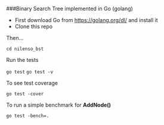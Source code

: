 
###Binary Search Tree implemented in Go (golang)

* First download Go from <https://golang.org/dl/> and install it
* Clone this repo

Then...

`cd nilenso_bst`

Run the tests

`
go test
`
`
go test -v
`

To see test coverage

`go test -cover`

To run a simple benchmark for **AddNode()**

`go test -bench=.`


